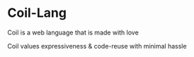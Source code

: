 # Coil-Lang

Coil is a web language that is made with love

Coil values expressiveness & code-reuse with minimal hassle
